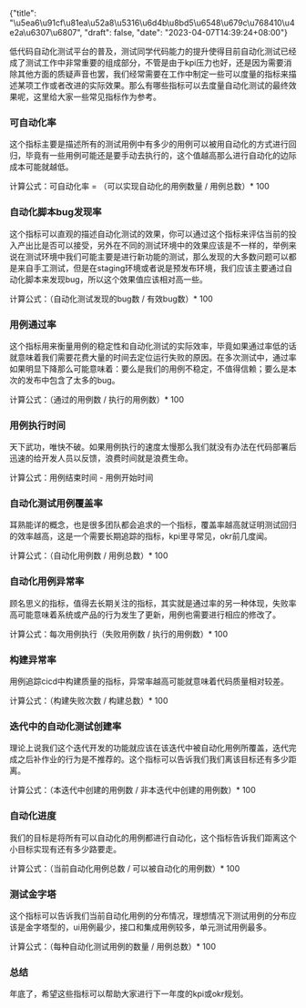 {"title": "\u5ea6\u91cf\u81ea\u52a8\u5316\u6d4b\u8bd5\u6548\u679c\u768410\u4e2a\u6307\u6807", "draft": false, "date": "2023-04-07T14:39:24+08:00"}

低代码自动化测试平台的普及，测试同学代码能力的提升使得目前自动化测试已经成了测试工作中非常重要的组成部分，不管是由于kpi压力也好，还是因为需要消除其他方面的质疑声音也罢，我们经常需要在工作中制定一些可以度量的指标来描述某项工作或者改进的实际效果。那么有哪些指标可以去度量自动化测试的最终效果呢，这里给大家一些常见指标作为参考。

### 可自动化率

这个指标主要是描述所有的测试用例中有多少的用例可以被用自动化的方式进行回归，毕竟有一些用例可能还是要手动去执行的，这个值越高那么进行自动化的边际成本可能就越低。

计算公式：可自动化率 = （可以实现自动化的用例数量 / 用例总数）* 100

### 自动化脚本bug发现率

这个指标可以直观的描述自动化测试的效果，你可以通过这个指标来评估当前的投入产出比是否可以接受，另外在不同的测试环境中的效果应该是不一样的，举例来说在测试环境中我们可能主要是进行新功能的测试，那么发现的大多数问题可以都是来自手工测试，但是在staging环境或者说是预发布环境，我们应该主要通过自动化脚本来发现bug，所以这个效果值应该相对高一些。

计算公式：（自动化测试发现的bug数 / 有效bug数）* 100

### 用例通过率

这个指标用来衡量用例的稳定性和自动化测试的实际效率，毕竟如果通过率低的话就意味着我们需要花费大量的时间去定位运行失败的原因。在多次测试中，通过率如果明显下降那么可能意味着：要么是我们的用例不稳定，不值得信赖；要么是本次的发布中包含了太多的bug。

计算公式：（通过的用例数 / 执行的用例数）* 100

### 用例执行时间

天下武功，唯快不破。如果用例执行的速度太慢那么我们就没有办法在代码部署后迅速的给开发人员以反馈，浪费时间就是浪费生命。

计算公式：用例结束时间 - 用例开始时间

### 自动化测试用例覆盖率

耳熟能详的概念，也是很多团队都会追求的一个指标，覆盖率越高就证明测试回归的效率越高，这是一个需要长期追踪的指标，kpi里寻常见，okr前几度闻。

计算公式：（自动化用例数  / 用例总数）* 100

### 自动化用例异常率

顾名思义的指标，值得去长期关注的指标，其实就是通过率的另一种体现，失败率高可能意味着系统或产品的行为发生了更新，用例也需要进行相应的修改了。

计算公式：每次用例执行（失败用例数  / 执行的用例数）* 100

### 构建异常率

用例追踪cicd中构建质量的指标，异常率越高可能就意味着代码质量相对较差。

计算公式：（构建失败次数 / 构建总数）* 100

### 迭代中的自动化测试创建率

理论上说我们这个迭代开发的功能就应该在该迭代中被自动化用例所覆盖，迭代完成之后补作业的行为是不推荐的。这个指标可以告诉我们我们离该目标还有多少距离。

计算公式：（本迭代中创建的用例数 / 非本迭代中创建的用例数）* 100

### 自动化进度

我们的目标是将所有可以自动化的用例都进行自动化，这个指标告诉我们距离这个小目标实现有还有多少路要走。

计算公式：（当前自动化用例总数 / 可以被自动化的用例数）* 100

### 测试金字塔

这个指标可以告诉我们当前自动化用例的分布情况，理想情况下测试用例的分布应该是金字塔型的，ui用例最少，接口和集成用例较多，单元测试用例最多。

计算公式：（每种自动化测试用例的数量 / 用例总数）* 100

### 总结

年底了，希望这些指标可以帮助大家进行下一年度的kpi或okr规划。